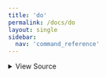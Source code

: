 ```yaml
---
title: 'do'
permalink: /docs/do
layout: single
sidebar:
  nav: 'command_reference'
---
```




<details>
  <summary>View Source</summary>

{% highlight sh %}

# No-op
{% endhighlight %}

</details>









